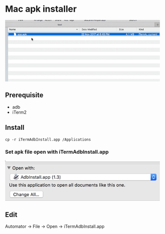 # Mac apk installer

![showcase](showcase.gif)

## Prerequisite

* adb
* iTerm2

## Install

`cp -r iTermAdbInstall.app /Applications`

### Set apk file open with iTermAdbInstall.app

![default](default.jpg)

## Edit

Automator -> File -> Open -> iTermAdbInstall.app